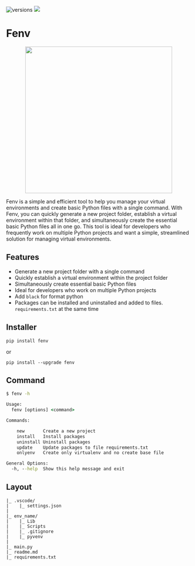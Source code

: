 

![versions](https://img.shields.io/pypi/pyversions/pybadges.svg) ![](https://img.shields.io/badge/-version%200.11-blue)

# Fenv

<p align="center"><img src="https://cdn.discordapp.com/attachments/582486229594013696/1070509737529069689/New_Project_3.png" width=400></p>

Fenv is a simple and efficient tool to help you manage your virtual environments and create basic Python files with a single command. With Fenv, you can quickly generate a new project folder, establish a virtual environment within that folder, and simultaneously create the essential basic Python files all in one go. This tool is ideal for developers who frequently work on multiple Python projects and want a simple, streamlined solution for managing virtual environments.

## Features

- Generate a new project folder with a single command
- Quickly establish a virtual environment within the project folder
- Simultaneously create essential basic Python files
- Ideal for developers who work on multiple Python projects
- Add `black` for format python
- Packages can be installed and uninstalled and added to files. `requirements.txt` at the same time

## Installer
```
pip install fenv
```
or
```
pip install --upgrade fenv
```

## Command

```cmd
$ fenv -h

Usage:
  fenv [options] <command>

Commands:

    new       Create a new project
    install   Install packages
    uninstall Uninstall packages
    update    Update packages to file requirements.txt
    onlyenv   Create only virtualenv and no create base file

General Options:
  -h, --help  Show this help message and exit

```

## Layout

    |_ .vscode/
    |    |_ settings.json
    |
    |_ env_name/
    |    |_ Lib
    |    |_ Scripts
    |    |_ .gitignore
    |    |_ pyvenv
    |
    |_ main.py
    |_ readme.md
    |_ requirements.txt
